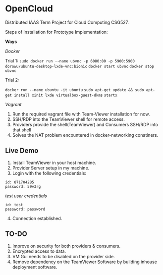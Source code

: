 # OpenCloud
Distributed IAAS
Term Project for Cloud Computing CSG527.

Steps of Installation for Prototype Implementation:

**Ways**

*Docker*

Trial 1:
`sudo docker run --name ubvnc -p 6080:80 -p 5900:5900 dorowu/ubuntu-desktop-lxde-vnc:bionic`
`docker start ubvnc`
`docker stop ubvnc`

Trial 2:

`docker run --name ubuntu -it ubuntu`
`sudo apt-get update && sudo apt-get install xinit lxde virtualbox-guest-dkms`
`startx`

*Vagrant*

1. Run the required vagrant file with Team-Viewer installation for now.
2. SSH/RDP into the TeamViewer shell for remote access.
3. Providers provide the shell(TeamViewer) and Consumers SSH/RDP into that shell
4. Solves the NAT problem encountered in docker-networking conatiners.


## Live Demo 
1. Install TeamViewer in your host machine.
2. Provider Server setup in my machine.
3. Login with the following credentials: 
  ```
  id: 871704285
  password: 59v3rg
  ```
  *test user credentials*
  ```
  id: test
  password: password
  ```
4. Connection established.



## TO-DO
1. Improve on security for both providers & consumers.
2. Encrypted access to data.
3. VM Gui needs to be disabled on the provider side.
4. Remove dependency on the TeamViewer Software by building inhouse deployment software.
